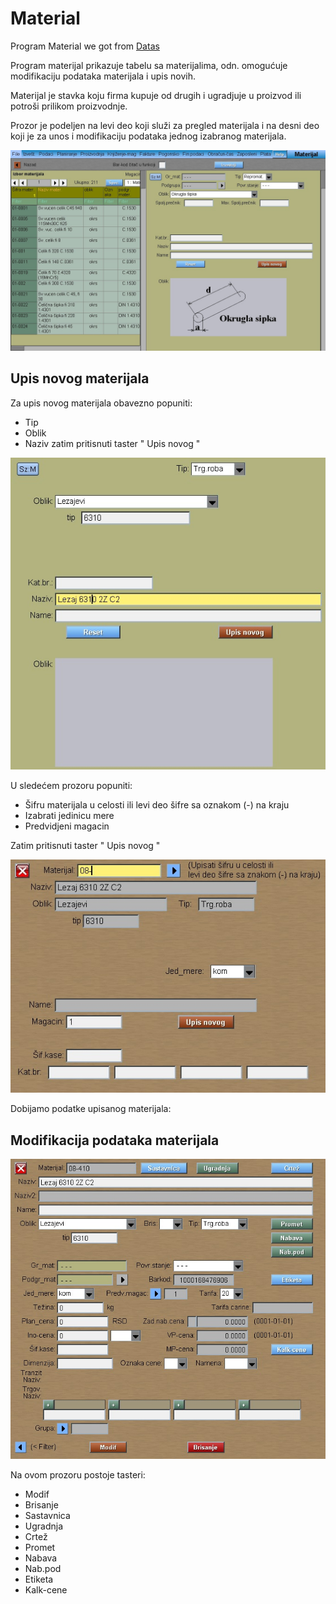 # Material

Program Material we got from [Datas](../m_en.md)

Program materijal prikazuje tabelu sa materijalima, odn. omogućuje modifikaciju podataka materijala i upis novih.

Materijal je stavka koju firma kupuje od drugih i ugradjuje u proizvod ili potroši prilikom proizvodnje.

Prozor je podeljen na levi deo koji služi za pregled materijala i na desni deo koji je za unos i modifikaciju
podataka jednog izabranog materijala.

![Image](materijal_izbor.jpg)

## Upis novog materijala

Za upis novog materijala obavezno popuniti:
- Tip
- Oblik
- Naziv
zatim pritisnuti taster " Upis novog " 

![Image](materijal_upis1.jpg)

U sledećem prozoru popuniti:
- Šifru materijala u celosti ili levi deo šifre sa oznakom (-) na kraju
- Izabrati jedinicu mere
- Predvidjeni magacin

Zatim pritisnuti taster " Upis novog " 

![Image](materijal_upis2.jpg)

Dobijamo podatke upisanog materijala:

## Modifikacija podataka materijala

![Image](materijal_modif.jpg)

Na ovom prozoru postoje tasteri:
- Modif
- Brisanje
- Sastavnica
- Ugradnja
- Crtež
- Promet
- Nabava
- Nab.pod
- Etiketa
- Kalk-cene

